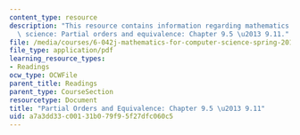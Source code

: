 ```yaml
---
content_type: resource
description: "This resource contains information regarding mathematics for computer\
  \ science: Partial orders and equivalence: Chapter 9.5 \u2013 9.11."
file: /media/courses/6-042j-mathematics-for-computer-science-spring-2015/a7a3dd33c00131b079f95f27dfc060c5_MIT6_042JS15_Session18.pdf
file_type: application/pdf
learning_resource_types:
- Readings
ocw_type: OCWFile
parent_title: Readings
parent_type: CourseSection
resourcetype: Document
title: "Partial Orders and Equivalence: Chapter 9.5 \u2013 9.11"
uid: a7a3dd33-c001-31b0-79f9-5f27dfc060c5
---
```

